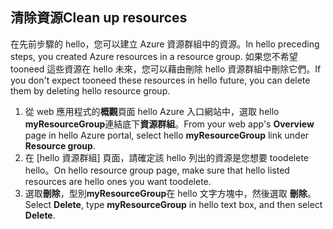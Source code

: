 ## <a name="clean-up-resources"></a><span data-ttu-id="c24be-101">清除資源</span><span class="sxs-lookup"><span data-stu-id="c24be-101">Clean up resources</span></span>

<span data-ttu-id="c24be-102">在先前步驟的 hello，您可以建立 Azure 資源群組中的資源。</span><span class="sxs-lookup"><span data-stu-id="c24be-102">In hello preceding steps, you created Azure resources in a resource group.</span></span> <span data-ttu-id="c24be-103">如果您不希望 tooneed 這些資源在 hello 未來，您可以藉由刪除 hello 資源群組中刪除它們。</span><span class="sxs-lookup"><span data-stu-id="c24be-103">If you don't expect tooneed these resources in hello future, you can delete them by deleting hello resource group.</span></span>
 
1. <span data-ttu-id="c24be-104">從 web 應用程式的**概觀**頁面 hello Azure 入口網站中，選取 hello **myResourceGroup**連結底下**資源群組**。</span><span class="sxs-lookup"><span data-stu-id="c24be-104">From your web app's **Overview** page in hello Azure portal, select hello **myResourceGroup** link under **Resource group**.</span></span>
2. <span data-ttu-id="c24be-105">在 [hello 資源群組] 頁面，請確定該 hello 列出的資源是您想要 toodelete hello。</span><span class="sxs-lookup"><span data-stu-id="c24be-105">On hello resource group page, make sure that hello listed resources are hello ones you want toodelete.</span></span>
3. <span data-ttu-id="c24be-106">選取**刪除**，型別**myResourceGroup**在 hello 文字方塊中，然後選取 **刪除**。</span><span class="sxs-lookup"><span data-stu-id="c24be-106">Select **Delete**, type **myResourceGroup** in hello text box, and then select **Delete**.</span></span>
